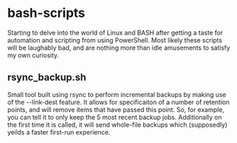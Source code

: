 # bash-scripts

Starting to delve into the world of Linux and BASH after getting a taste for automation and scripting from using PowerShell. Most likely these scripts will be laughably bad, and are nothing more than idle amusements to satisfy my own curiosity.

## rsync_backup.sh
Small tool built using rsync to perform incremental backups by making use of the --link-dest feature. It allows for specificaiton of a number of retention points, and will remove items that have passed this point. So, for example, you can tell it to only keep the 5 most recent backup jobs. Additionally on the first time it is called, it will send whole-file backups which (supposedly) yeilds a faster first-run experience.
